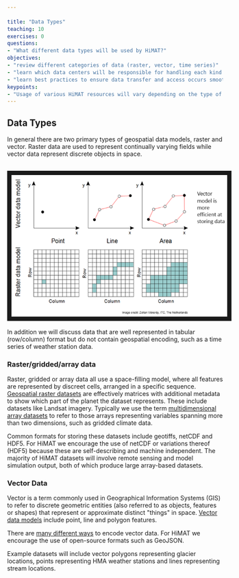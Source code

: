 ```yaml
---

title: "Data Types"
teaching: 10
exercises: 0
questions:
- "What different data types will be used by HiMAT?"
objectives:
- "review different categories of data (raster, vector, time series)"
- "learn which data centers will be responsible for handling each kind of data"
- "learn best practices to ensure data transfer and access occurs smoothly across the team"
keypoints:
- "Usage of various HiMAT resources will vary depending on the type of data being analyzed"
---
```


## Data Types

In general there are two primary types of geospatial data models, raster and vector. Raster data are used to represent continually varying fields while vector data represent discrete objects in space.

<br>
<img src="../fig/dataModels.png" width = "600" border = "10">
<br>

In addition we will discuss data that are well represented in tabular (row/column) format but do not contain geospatial encoding, such as a time series of weather station data.

### Raster/gridded/array data

Raster, gridded or array data all use a space-filling model, where all features are represented by discreet cells, arranged in a specific sequence. [Geospatial raster datasets](https://geohackweek.github.io/raster/01-introduction/) are effectively matrices with additional metadata to show which part of the planet the dataset represents. These include datasets like Landsat imagery. Typically we use the term [multidimensional array datasets](https://geohackweek.github.io/nDarrays/01-introduction/) to refer to those arrays representing variables spanning more than two dimensions, such as gridded climate data.

Common formats for storing these datasets include geotiffs, netCDF and HDF5. For HiMAT we encourage the use of netCDF or variations thereof (HDF5) because these are self-describing and machine independent. The majority of HiMAT datasets will involve remote sensing and model simulation output, both of which produce large array-based datasets. 

### Vector Data

Vector is a term commonly used in Geographical Information Systems (GIS) to refer to discrete geometric entities (also referred to as objects, features or shapes) that represent or approximate distinct "things" in space. [Vector data models](https://geohackweek.github.io/vector/02-geospatial-concepts/) include point, line and polygon features. 

There are [many different ways](https://geohackweek.github.io/vector/03-encodings-libraries/) to encode vector data. For HiMAT we encourage the use of open-source formats such as GeoJSON.

Example datasets will include vector polygons representing glacier locations, points representing HMA weather stations and lines representing stream locations.


